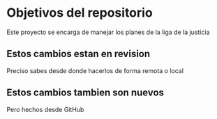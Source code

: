 # Objetivos del repositorio

Este proyecto se encarga de manejar los planes de la liga de la justicia


## Estos cambios estan en revision

Preciso sabes desde donde hacerlos de forma remota o local

## Estos cambios tambien son nuevos

Pero hechos desde GitHub


